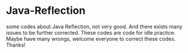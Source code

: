 # Java-Reflection
some codes about Java Reflection, not very good. And there exists many issues to be further corrected.
These codes are code for idle practice. Maybe have many wrongs, welcome everyone to correct these codes.
Thanks!
